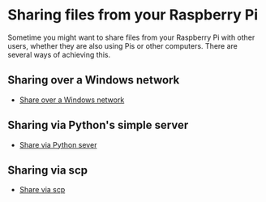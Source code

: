 # Sharing files from your Raspberry Pi

Sometime you might want to share files from your Raspberry Pi with other users, whether they are also using Pis or other computers. There are several ways of achieving this.

## Sharing over a Windows network
- [Share over a Windows network](network.md)

## Sharing via Python's simple server
- [Share via Python sever](server.md)

## Sharing via scp
- [Share via scp](scp.md)
